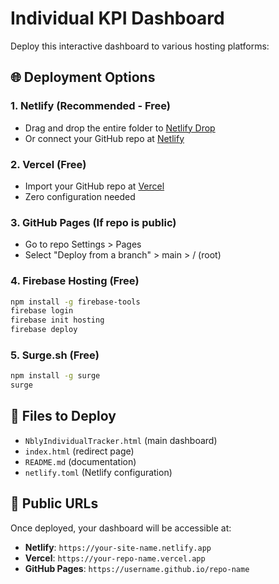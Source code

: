 # Individual KPI Dashboard

Deploy this interactive dashboard to various hosting platforms:

## 🌐 Deployment Options

### 1. Netlify (Recommended - Free)
- Drag and drop the entire folder to [Netlify Drop](https://app.netlify.com/drop)
- Or connect your GitHub repo at [Netlify](https://netlify.com)

### 2. Vercel (Free)
- Import your GitHub repo at [Vercel](https://vercel.com/import)
- Zero configuration needed

### 3. GitHub Pages (If repo is public)
- Go to repo Settings > Pages
- Select "Deploy from a branch" > main > / (root)

### 4. Firebase Hosting (Free)
```bash
npm install -g firebase-tools
firebase login
firebase init hosting
firebase deploy
```

### 5. Surge.sh (Free)
```bash
npm install -g surge
surge
```

## 📁 Files to Deploy
- `NblyIndividualTracker.html` (main dashboard)
- `index.html` (redirect page)
- `README.md` (documentation)
- `netlify.toml` (Netlify configuration)

## 🔗 Public URLs
Once deployed, your dashboard will be accessible at:
- **Netlify**: `https://your-site-name.netlify.app`
- **Vercel**: `https://your-repo-name.vercel.app`
- **GitHub Pages**: `https://username.github.io/repo-name`